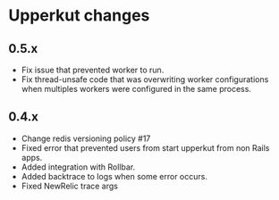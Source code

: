 # Upperkut changes

0.5.x
----------

- Fix issue that prevented worker to run.
- Fix thread-unsafe code that was overwriting worker configurations when
multiples workers were configured in the same process.

0.4.x
-----------

- Change redis versioning policy #17
- Fixed error that prevented users from start upperkut from non Rails apps.
- Added integration with Rollbar.
- Added backtrace to logs when some error occurs.
- Fixed NewRelic trace args

